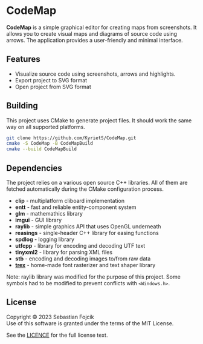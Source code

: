 # CodeMap

**CodeMap** is a simple graphical editor for creating maps from screenshots. It allows you to create visual maps and diagrams of source code using arrows. The application provides a user-friendly and minimal interface.

## Features

* Visualize source code using screenshots, arrows and highlights.
* Export project to SVG format
* Open project from SVG format

## Building

This project uses CMake to generate project files. It should work the same way on all supported platforms.

```bash
git clone https://github.com/KyrietS/CodeMap.git
cmake -S CodeMap -B CodeMapBuild
cmake --build CodeMapBuild
```

## Dependencies

The project relies on a various open source C++ libraries. All of them are fetched automatically during the CMake configuration process.

* **clip** - multiplatform cliboard implementation
* **entt** - fast and reliable entity-component system
* **glm** - mathemathics library
* **imgui** - GUI library
* **raylib** - simple graphics API that uses OpenGL underneath
* **reasings** - single-header C++ library for easing functions
* **spdlog** - logging library
* **utfcpp** - library for encoding and decoding UTF text
* **tinyxml2** - library for parsing XML files
* **stb** - encoding and decoding images to/from raw data
* **[trex](https://github.com/KyrietS/trex)** - home-made font rasterizer and text shaper library

Note: raylib library was modified for the purpose of this project. Some symbols had to be modified to prevent conflicts with `<Windows.h>`.

## License

Copyright © 2023 Sebastian Fojcik \
Use of this software is granted under the terms of the MIT License.

See the [LICENCE](LICENSE) for the full license text.